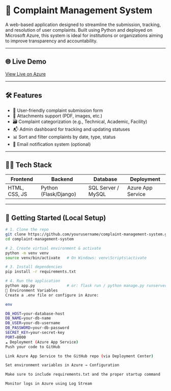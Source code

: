 # 📢 Complaint Management System

A web-based application designed to streamline the submission, tracking, and resolution of user complaints. Built using Python and deployed on Microsoft Azure, this system is ideal for institutions or organizations aiming to improve transparency and accountability.

---

## 🌐 Live Demo

[View Live on Azure](https://6605253chhatishkumarsahg1-<your-url>.azurewebsites.net)

---

## 🛠️ Features

- 🔐 User-friendly complaint submission form
- 📄 Attachments support (PDF, images, etc.)
- 🗃️ Complaint categorization (e.g., Technical, Academic, Facility)
- 📬 Admin dashboard for tracking and updating statuses
- 📊 Sort and filter complaints by date, type, status
- 📨 Email notification system (optional)

---

## 🧑‍💻 Tech Stack

| Frontend        | Backend         | Database      | Deployment      |
|----------------|------------------|---------------|-----------------|
| HTML, CSS, JS   | Python (Flask/Django) | SQL Server / MySQL | Azure App Service |

---

## 🚀 Getting Started (Local Setup)

```bash
# 1. Clone the repo
git clone https://github.com/yourusername/complaint-management-system.git
cd complaint-management-system

# 2. Create virtual environment & activate
python -m venv venv
source venv/bin/activate   # On Windows: venv\Scripts\activate

# 3. Install dependencies
pip install -r requirements.txt

# 4. Run the application
python app.py              # or: flask run / python manage.py runserver
🔧 Environment Variables
Create a .env file or configure in Azure:

env

DB_HOST=your-database-host
DB_NAME=your-db-name
DB_USER=your-db-username
DB_PASSWORD=your-db-password
SECRET_KEY=your-secret-key
PORT=8000
☁️ Deployment (Azure App Service)
Push your code to GitHub

Link Azure App Service to the GitHub repo (via Deployment Center)

Set environment variables in Azure → Configuration

Make sure to include requirements.txt and the proper startup command

Monitor logs in Azure using Log Stream

